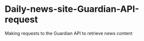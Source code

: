 # Daily-news-site-Guardian-API-request
Making requests to the Guardian API to retrieve news content
